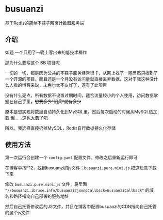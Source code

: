 # busuanzi

基于Redis的简单不蒜子网页计数器服务端



## 介绍

如题
一个只用了一晚上写出来的低技术屑作

那为什么要写这个 ~~SB~~ 项目呢

一切的一切，都是因为公共的不蒜子服务经常很卡，从网上找了一圈居然只找到了一个开源的项目，而且还是一个月没有访问量就直接丢弃数据，这对于我这种没什么人看的博客来说，未免也太不友好了，遂有了此项目

没有什么亮点，所有数据不设置过期时间，适合流量较小的个人使用，访问数据掌握在自己手里，~~想要多少”阴兵“就有多少~~

原本是想实现将数据自动持久化到MySQL里，然后每次启动的时候从MySQL热加载
但......这也太蠢了吧

所以，我选择直接扔掉MySQL，Redis自行数据持久化存储



## 使用方法

第一次运行会创建一个 `config.yaml` 配置文件，修改之后重新运行即可

在博客中按F12，找到busuanzi的js文件：`busuanzi.pure.mini.js` 把这玩意下载下来

修改 `busuanzi.pure.mini.js` 文件，将里面 `"//busuanzi.ibruce.info/busuanzi?jsonpCallback=BusuanziCallback"` 的域名和路径指向自己部署的服务地址

然后自己托管修改后的JS文件，并且在博客中配置busuanzi的CDN指向自己托管的这个js文件
